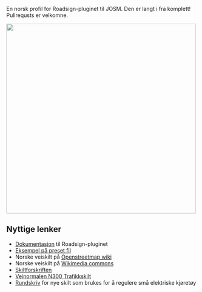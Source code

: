 En norsk profil for Roadsign-pluginet til JOSM.
Den er langt i fra komplett! Pullrequsts er velkomne.

<img src=https://user-images.githubusercontent.com/5470915/185767765-0f72488a-9ee7-49bc-8cba-b10d5e3c2cfb.png width="500"/>

## Nyttige lenker
* [Dokumentasjon](https://wiki.openstreetmap.org/wiki/JOSM/Plugins/RoadSigns) til Roadsign-pluginet
* [Eksempel på preset fil](https://josm.openstreetmap.de/browser/osm/applications/editors/josm/plugins/roadsigns/data/roadsignpresetDE.xml)
* Norske veiskilt på [Openstreetmap wiki](https://wiki.openstreetmap.org/wiki/No:Road_signs_in_Norway)
* Norske veiskilt på [Wikimedia commons](https://commons.wikimedia.org/wiki/Road_signs_of_Norway)
* [Skiltforskriften](https://lovdata.no/dokument/SF/forskrift/2005-10-07-1219)
* [Veinormalen N300 Trafikkskilt](https://viewers.vegnorm.vegvesen.no/product/859937/nb)
* [Rundskriv](https://www.vegvesen.no/globalassets/fag/publikasjoner/na-rundskriv/na-rundskriv-2021-09-normalbestemmelser-for-skilt-som-kan-brukes-for-a-regulere-sma-elektriske-kjoretoy2.pdf) for nye skilt som brukes for å regulere små elektriske kjøretøy
